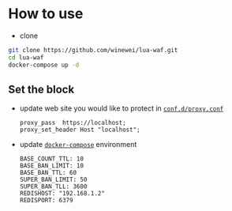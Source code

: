# How to use

* clone
```sh
git clone https://github.com/winewei/lua-waf.git
cd lua-waf
docker-compose up -d
```

## Set the block
- update web site you would like to protect in [`conf.d/proxy.conf`](conf.d/proxy.conf)
  ```
  proxy_pass  https://localhost;
  proxy_set_header Host "localhost";
  ```
- update [`docker-compose`](docker-compose.yml) environment
    ```
    BASE_COUNT_TTL: 10
    BASE_BAN_LIMIT: 10
    BASE_BAN_TTL: 60
    SUPER_BAN_LIMIT: 50
    SUPER_BAN_TLL: 3600
    REDISHOST: "192.168.1.2"
    REDISPORT: 6379
    ```